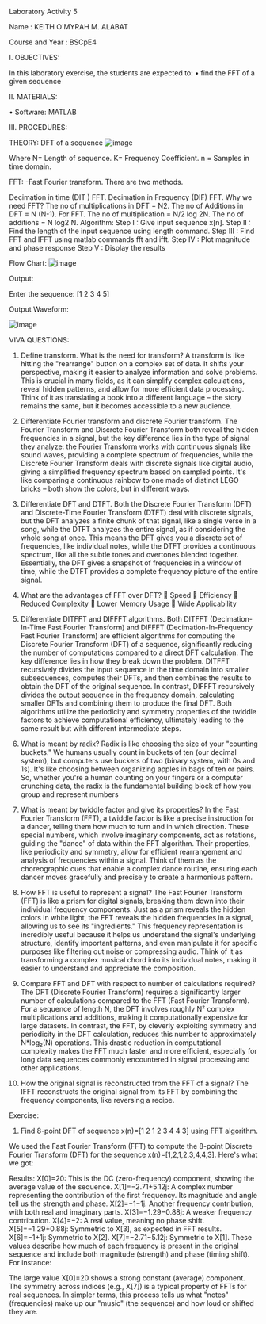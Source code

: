 Laboratory Activity 5

Name : KEITH O'MYRAH M. ALABAT

Course and Year : BSCpE4

I. OBJECTIVES:

In this laboratory exercise, the students are expected to: • find the FFT of a given sequence

II. MATERIALS:

• Software: MATLAB

III. PROCEDURES:

THEORY: DFT of a sequence ![image](https://github.com/user-attachments/assets/27d2ba06-87c6-4b6b-81e9-83984ff4819a)


Where N= Length of sequence. K= Frequency Coefficient. n = Samples in time domain.

FFT: -Fast Fourier transform. There are two methods.

Decimation in time (DIT ) FFT.
Decimation in Frequency (DIF) FFT. Why we need FFT? The no of multiplications in DFT = N2. The no of Additions in DFT = N (N-1). For FFT. The no of multiplication = N/2 log 2N. The no of additions = N log2 N.
Algorithm: Step I : Give input sequence x[n]. Step II : Find the length of the input sequence using length command. Step III : Find FFT and IFFT using matlab commands fft and ifft. Step IV : Plot magnitude and phase response Step V : Display the results

Flow Chart: ![image](https://github.com/user-attachments/assets/339d5886-68ae-424c-ab3d-69624ef53f6e)


Output:

Enter the sequence: [1 2 3 4 5]

Output Waveform:

![image](https://github.com/user-attachments/assets/6b10ee5f-fc18-4411-96fe-4c1f7c4a958e)


VIVA QUESTIONS:

1. Define transform. What is the need for transform? 
A transform is like hitting the "rearrange" button on a complex set of data. It shifts your perspective, making it easier to analyze information and solve problems. This is crucial in many fields, as it can simplify complex calculations, reveal hidden patterns, and allow for more efficient data processing. Think of it as translating a book into a different language – the story remains the same, but it becomes accessible to a new audience.

2. Differentiate Fourier transform and discrete Fourier transform. 
The Fourier Transform and Discrete Fourier Transform both reveal the hidden frequencies in a signal, but the key difference lies in the type of signal they analyze: the Fourier Transform works with continuous signals like sound waves, providing a complete spectrum of frequencies, while the Discrete Fourier Transform deals with discrete signals like digital audio, giving a simplified frequency spectrum based on sampled points. It's like comparing a continuous rainbow to one made of distinct LEGO bricks – both show the colors, but in different ways.

3. Differentiate DFT and DTFT. 
Both the Discrete Fourier Transform (DFT) and Discrete-Time Fourier Transform (DTFT) deal with discrete signals, but the DFT analyzes a finite chunk of that signal, like a single verse in a song, while the DTFT analyzes the entire signal, as if considering the whole song at once. This means the DFT gives you a discrete set of frequencies, like individual notes, while the DTFT provides a continuous spectrum, like all the subtle tones and overtones blended together. Essentially, the DFT gives a snapshot of frequencies in a window of time, while the DTFT provides a complete frequency picture of the entire signal.

4. What are the advantages of FFT over DFT? 
	Speed
	Efficiency
	Reduced Complexity
	Lower Memory Usage
	Wide Applicability

5. Differentiate DITFFT and DIFFFT algorithms. 
Both DITFFT (Decimation-In-Time Fast Fourier Transform) and DIFFFT (Decimation-In-Frequency Fast Fourier Transform) are efficient algorithms for computing the Discrete Fourier Transform (DFT) of a sequence, significantly reducing the number of computations compared to a direct DFT calculation. The key difference lies in how they break down the problem. DITFFT recursively divides the input sequence in the time domain into smaller subsequences, computes their DFTs, and then combines the results to obtain the DFT of the original sequence. In contrast, DIFFFT recursively divides the output sequence in the frequency domain, calculating smaller DFTs and combining them to produce the final DFT. Both algorithms utilize the periodicity and symmetry properties of the twiddle factors to achieve computational efficiency, ultimately leading to the same result but with different intermediate steps.

6. What is meant by radix? 
Radix is like choosing the size of your "counting buckets." We humans usually count in buckets of ten (our decimal system), but computers use buckets of two (binary system, with 0s and 1s). It's like choosing between organizing apples in bags of ten or pairs. So, whether you're a human counting on your fingers or a computer crunching data, the radix is the fundamental building block of how you group and represent numbers

7. What is meant by twiddle factor and give its properties? 
In the Fast Fourier Transform (FFT), a twiddle factor is like a precise instruction for a dancer, telling them how much to turn and in which direction. These special numbers, which involve imaginary components, act as rotations, guiding the "dance" of data within the FFT algorithm. Their properties, like periodicity and symmetry, allow for efficient rearrangement and analysis of frequencies within a signal. Think of them as the choreographic cues that enable a complex dance routine, ensuring each dancer moves gracefully and precisely to create a harmonious pattern.

8. How FFT is useful to represent a signal? 
The Fast Fourier Transform (FFT) is like a prism for digital signals, breaking them down into their individual frequency components. Just as a prism reveals the hidden colors in white light, the FFT reveals the hidden frequencies in a signal, allowing us to see its "ingredients." This frequency representation is incredibly useful because it helps us understand the signal's underlying structure, identify important patterns, and even manipulate it for specific purposes like filtering out noise or compressing audio. Think of it as transforming a complex musical chord into its individual notes, making it easier to understand and appreciate the composition.

9. Compare FFT and DFT with respect to number of calculations required? 
The DFT (Discrete Fourier Transform) requires a significantly larger number of calculations compared to the FFT (Fast Fourier Transform). For a sequence of length N, the DFT involves roughly N² complex multiplications and additions, making it computationally expensive for large datasets. In contrast, the FFT, by cleverly exploiting symmetry and periodicity in the DFT calculation, reduces this number to approximately N*log₂(N) operations. This drastic reduction in computational complexity makes the FFT much faster and more efficient, especially for long data sequences commonly encountered in signal processing and other applications.

10. How the original signal is reconstructed from the FFT of a signal? 
The IFFT reconstructs the original signal from its FFT by combining the frequency components, like reversing a recipe.

Exercise: 
1. Find 8-point DFT of sequence x(n)=[1 2 1 2 3 4 4 3] using FFT algorithm.

We used the Fast Fourier Transform (FFT) to compute the 8-point Discrete Fourier Transform (DFT) for the sequence x(n)=[1,2,1,2,3,4,4,3]. Here's what we got:

Results: X[0]=20: This is the DC (zero-frequency) component, showing the average value of the sequence. X[1]=−2.71+5.12j: A complex number representing the contribution of the first frequency. Its magnitude and angle tell us the strength and phase. X[2]=−1−1j: Another frequency contribution, with both real and imaginary parts. X[3]=−1.29−0.88j: A weaker frequency contribution. X[4]=−2: A real value, meaning no phase shift. X[5]=−1.29+0.88j: Symmetric to X[3], as expected in FFT results. X[6]=−1+1j: Symmetric to X[2]. X[7]=−2.71−5.12j: Symmetric to X[1]. These values describe how much of each frequency is present in the original sequence and include both magnitude (strength) and phase (timing shift). For instance:

The large value X[0]=20 shows a strong constant (average) component. The symmetry across indices (e.g., X[7]) is a typical property of FFTs for real sequences. In simpler terms, this process tells us what "notes" (frequencies) make up our "music" (the sequence) and how loud or shifted they are.
